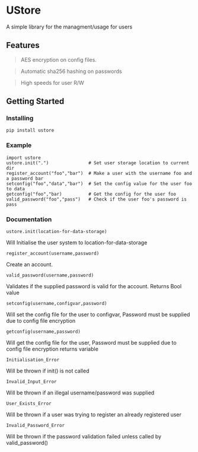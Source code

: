 
# UStore

A simple library for the managment/usage for users

## Features

> AES encryption on config files.

> Automatic sha256 hashing on passwords

> High speeds for user R/W

## Getting Started

### Installing

```
pip install ustore
```

### Example

```
import ustore
ustore.init(".")               # Set user storage location to current dir
register_account("foo","bar")  # Make a user with the username foo and a password bar
setconfig("foo","data","bar")  # Set the config value for the user foo to data
getconfig("foo","bar)          # Get the config for the user foo
valid_password("foo","pass")   # Check if the user foo's password is pass
```

### Documentation

```
ustore.init(location-for-data-storage) 
```
Will Initialise the user system to location-for-data-storage


```
register_account(username,password)
```
Create an account.


```
valid_password(username,password)
```
Validates if the supplied password is valid for the account.
Returns Bool value


```
setconfig(username,configvar,password)
```
Will set the config file for the user to configvar, Password must be supplied due to config file encryption


```
getconfig(username,password)
```
Will get the config file for the user, Password must be supplied due to config file encryption
returns variable

```
Initialisation_Error 
```
Will be thrown if init() is not called

```
Invalid_Input_Error
```
Will be thrown if an illegal username/password was supplied

```
User_Exists_Error
```
Will be thrown if a user was trying to register an already registered user

```
Invalid_Password_Error
```
Will be thrown if the password validation failed unless called by valid_password()
